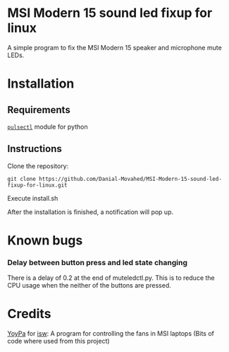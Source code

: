 # MSI Modern 15 sound led fixup for linux
A simple program to fix the MSI Modern 15 speaker and microphone mute LEDs.

# Installation
## Requirements
[`pulsectl`](https://pypi.org/project/pulsectl) module for python
## Instructions
Clone the repository:

```
git clone https://github.com/Danial-Movahed/MSI-Modern-15-sound-led-fixup-for-linux.git
```
Execute install.sh

After the installation is finished, a notification will pop up.

# Known bugs
### Delay between button press and led state changing
There is a delay of 0.2 at the end of muteledctl.py. This is to reduce the CPU usage when the neither of the buttons are pressed.

# Credits
[YoyPa](https://github.com/YoyPa) for [isw](https://github.com/YoyPa/isw): A program for controlling the fans in MSI laptops (Bits of code where used from this project)
